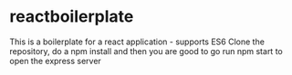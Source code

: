 # reactboilerplate
This is a boilerplate for a react application - supports ES6
Clone the repository, do a npm install and then you are good to go
run npm start to open the express server
